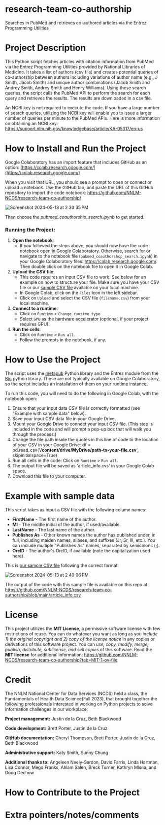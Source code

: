 # research-team-co-authorship
Searches in PubMed and retrieves co-authored articles via the Entrez Programming Utilities

# Project Description
This Python script fetches articles with citation information from PubMed via the Entrez Programming Utilities provided by National Libraries of Medicine. It takes a list of authors (csv file) and creates potential queries of co-authorship between authors including variations of author name (e.g., J Smith,  Jacob Smith) and unique author combinations (Jacob Smith and Andrey Smith, Andrey Smith and Henry Williams). Using these search queries, the script calls the PubMed API to perform the search for each query and retrieves the results. The results are downloaded in a csv file. 

An NCBI key is not required to execute the code. If you have a large number of search queries, utilizing the NCBI key will enable you to issue a larger number of queries per minute to the PubMed APIs. Here is more information on obtaining an NCBI key: https://support.nlm.nih.gov/knowledgebase/article/KA-05317/en-us

# How to Install and Run the Project
Google Colaboratory has an import feature that includes GitHub as an option:
[https://colab.research.google.com/](https://colab.research.google.com/)

When you visit that URL, you should see a prompt to open or connect or upload a notebook. Use the GitHub tab, and paste the URL of this GitHub repository to import the code notebook: https://github.com/NNLM-NCDS/research-team-co-authorship/

![Screenshot 2024-05-13 at 2 30 35 PM](https://github.com/NNLM-NCDS/research-team-co-authorship/assets/23493464/12acd701-f2f8-42e4-9acb-bb7472d31251)

Then choose the *pubmed_coauthorship_search.ipynb* to get started.

### Running the Project:
1. **Open the notebook**:
   - If you followed the steps above, you should now have the code notebook open in Google Colaboratory. Otherwise, search for or navigate to the notebook file (`pubmed_coauthorshop_search.ipynb`) in your Google Colaboratory files: https://colab.research.google.com/. Then double click on the notebook file to open it in Google Colab.
2. **Upload the CSV file**:
   - This code requires an input CSV file to work. See below for an example on how to structure your file. Make sure you have your CSV file or our [sample CSV file](https://github.com/NNLM-NCDS/research-team-co-authorship/blob/main/sample-author-list.csv) available on your local machine.
   - In Google Colab, click on the `Files` icon in the left sidebar.
   - Click on `Upload` and select the CSV file (`filename.csv`) from your local machine.
3. **Connect to a runtime**:
   - Click on `Runtime` > `Change runtime type`.
   - Select `GPU` as the hardware accelerator (optional, if your project requires GPU).
4. **Run the cells**:
   - Click on `Runtime` > `Run all`.
   - Follow the prompts in the notebook, if any.
# How to Use the Project
The script uses the [metapub](https://github.com/metapub/metapub) Python library and the Entrez module from the [Bio](https://biopython.org/docs/1.75/api/Bio.Entrez.html) python library. These are not typically available on Google Colaboratory, so the script includes an installation of them on your runtime instance.

To run this code, you will need to do the following in Google Colab, with the notebook open:
1. Ensure that your input data CSV file is correctly formatted (see "Example with sample data" below).
2. Save your input CSV data file in your Google Drive.
3. Mount your Google Drive to connect your input CSV file. (This step is included in the code and will prompt a pop-up box that will walk you through the process.)
4. Change the file path inside the quotes in this line of code to the location of your CSV in your Google Drive: df = pd.read_csv('**/content/drive/MyDrive/path-to-your-file.csv**', skipinitialspace=True)
5. Run all cells in the code: Click on `Runtime` > `Run all`.
6. The output file will be saved as 'article_info.cvs' in your Google Colab space.
7. Download this file to your computer. 

# Example with sample data
This script takes as input a CSV file with the following column names:
* **FirstName** -  The first name of the author.
* **MI** - The middle initial of the author, if used/available.
* **LastName** - The last name of the author.
* **Publishes As** - Other known names the author has published under, in full, including maiden names, aliases, and suffixes (Jr, Sr, III, etc.). You can include multiple "Publishes As" names, separated by semicolons (;).
* **OrcID** - The author's OrcID, if available (note the capitalization used here).

This is [our sample CSV file](https://github.com/NNLM-NCDS/research-team-co-authorship/blob/main/sample-author-list.csv) following the correct format:

![Screenshot 2024-05-13 at 2 40 06 PM](https://github.com/NNLM-NCDS/research-team-co-authorship/assets/23493464/62294f5a-55bb-4560-bcea-df241385766b)

The output of the code with this sample file is available on this repo at: https://github.com/NNLM-NCDS/research-team-co-authorship/blob/main/article_info.csv

# License
This project utilizes the **MIT License**, a permissive software license with few restrictions of reuse. You can do whatever you want as long as you *include 1) the original copyright and 2) copy of the license notice* in any copies or derivations of this software project. You can *use, copy, modify, merge, publish, distribute, sublicense, and sell copies* of this software. Read the **MIT license** for additional information: https://github.com/NNLM-NCDS/research-team-co-authorship?tab=MIT-1-ov-file.

# Credit 

The NNLM National Center for Data Services (NCDS) held a class, the Fundamentals of Health Data Science(Fall 2023), that brought together the following professionals interested in working on Python projects to solve information challenges in our workplace: 

**Project management:** Justin de la Cruz, Beth Blackwood
 
**Code development:** Brett Porter, Justin de la Cruz
 
**GitHub documentation:** Cheryl Thompson, Brett Porter, Justin de la Cruz, Beth Blackwood
 
**Administrative support:** Katy Smith, Sunny Chung
 
**Additional thanks to:** Angeleen Neely-Sardon, David Farris, Linda Hartman, Lisa Connor, Mego Franks, Ahlam Saleh, Breck Turner, Kathryn Mlsna, and Doug Dechow

# How to Contribute to the Project

# Extra pointers/notes/comments
